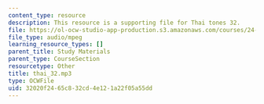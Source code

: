 ```yaml
---
content_type: resource
description: This resource is a supporting file for Thai tones 32.
file: https://ol-ocw-studio-app-production.s3.amazonaws.com/courses/24-901-language-and-its-structure-i-phonology-fall-2010/32020f2465c832cd4e121a22f05a55dd_thai_32.mp3
file_type: audio/mpeg
learning_resource_types: []
parent_title: Study Materials
parent_type: CourseSection
resourcetype: Other
title: thai_32.mp3
type: OCWFile
uid: 32020f24-65c8-32cd-4e12-1a22f05a55dd
---
```

